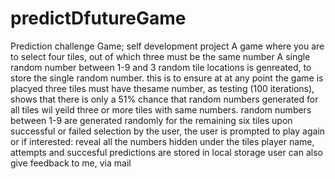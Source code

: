 # predictDfutureGame
Prediction challenge Game; self development project
A game where you are to select four tiles, out of which three must be the same number
A single random number between 1-9 and 3 random tile locations is genreated, to store the single random number. this is to ensure at at any point the game is placyed three tiles must have thesame number, as testing (100 iterations), shows that there is only a 51% chance that random numbers generated for all tiles wil yeild three or more tiles with same numbers.
random numbers between 1-9 are generated randomly for the remaining six tiles
upon successful or failed selection by the user, the user is prompted to play again or if interested: reveal all the numbers hidden under the tiles
player name, attempts and succesful predictions are stored in local storage
user can also give feedback to me, via mail
